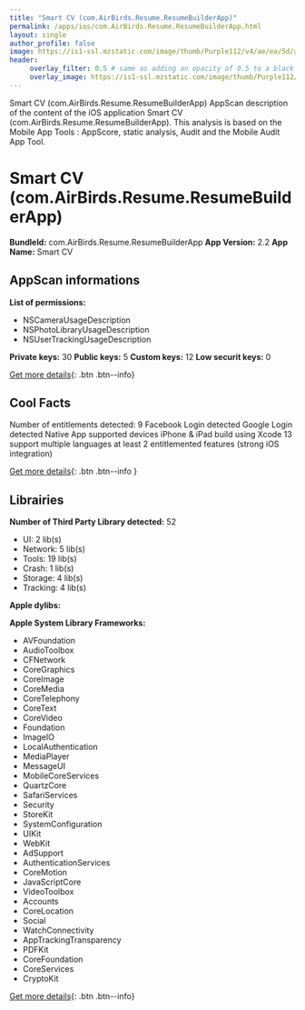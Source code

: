 ```yaml
---
title: "Smart CV (com.AirBirds.Resume.ResumeBuilderApp)"
permalink: /apps/ios/com.AirBirds.Resume.ResumeBuilderApp.html
layout: single
author_profile: false
image: https://is1-ssl.mzstatic.com/image/thumb/Purple112/v4/ae/ea/5d/aeea5dec-e075-a9d9-3749-eefa8fc23c6e/AppIcon-0-1x_U007emarketing-0-10-0-0-GLES2_U002c0-85-220.png/512x512bb.jpg
header: 
     overlay_filter: 0.5 # same as adding an opacity of 0.5 to a black background
     overlay_image: https://is1-ssl.mzstatic.com/image/thumb/Purple112/v4/ae/ea/5d/aeea5dec-e075-a9d9-3749-eefa8fc23c6e/AppIcon-0-1x_U007emarketing-0-10-0-0-GLES2_U002c0-85-220.png/512x512bb.jpg
---
```

Smart CV (com.AirBirds.Resume.ResumeBuilderApp) AppScan description of the content of the iOS application Smart CV (com.AirBirds.Resume.ResumeBuilderApp). This analysis is based on the Mobile App Tools : AppScore, static analysis, Audit and the Mobile Audit App Tool.

# Smart CV (com.AirBirds.Resume.ResumeBuilderApp)

**BundleId:** com.AirBirds.Resume.ResumeBuilderApp
**App Version:** 2.2
**App Name:** Smart CV


## AppScan informations 

**List of permissions:** 
- NSCameraUsageDescription
- NSPhotoLibraryUsageDescription
- NSUserTrackingUsageDescription
  
  
**Private keys:** 30
**Public keys:** 5
**Custom keys:** 12
**Low securit keys:** 0
  
[Get more details](/pricing.html){: .btn .btn--info}

## Cool Facts

Number of entitlements detected: 9
Facebook Login detected
Google Login detected
Native App
supported devices iPhone & iPad
build using Xcode 13
support multiple languages
at least 2 entitlemented features (strong iOS integration)
  
[Get more details](/pricing.html){: .btn .btn--info }

## Librairies 
**Number of Third Party Library detected:** 52
- UI: 2 lib(s)
- Network: 5 lib(s)
- Tools: 19 lib(s)
- Crash: 1 lib(s)
- Storage: 4 lib(s)
- Tracking: 4 lib(s)


**Apple dylibs:**


**Apple System Library Frameworks:**
- AVFoundation
- AudioToolbox
- CFNetwork
- CoreGraphics
- CoreImage
- CoreMedia
- CoreTelephony
- CoreText
- CoreVideo
- Foundation
- ImageIO
- LocalAuthentication
- MediaPlayer
- MessageUI
- MobileCoreServices
- QuartzCore
- SafariServices
- Security
- StoreKit
- SystemConfiguration
- UIKit
- WebKit
- AdSupport
- AuthenticationServices
- CoreMotion
- JavaScriptCore
- VideoToolbox
- Accounts
- CoreLocation
- Social
- WatchConnectivity
- AppTrackingTransparency
- PDFKit
- CoreFoundation
- CoreServices
- CryptoKit


  
[Get more details](/pricing.html){: .btn .btn--info}

